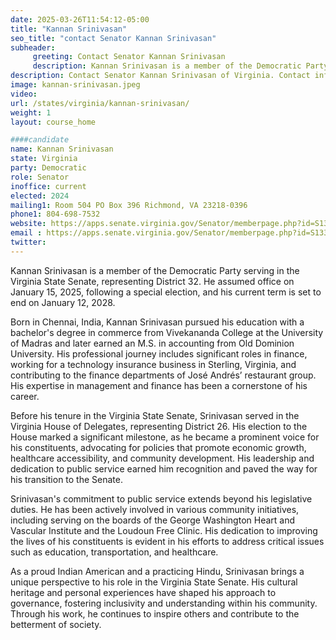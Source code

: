 ```yaml
---
date: 2025-03-26T11:54:12-05:00
title: "Kannan Srinivasan"
seo_title: "contact Senator Kannan Srinivasan"
subheader:
     greeting: Contact Senator Kannan Srinivasan
     description: Kannan Srinivasan is a member of the Democratic Party serving in the Virginia State Senate, representing District 32. He assumed office on January 15, 2025, following a special election, and his current term is set to end on January 12, 2028.
description: Contact Senator Kannan Srinivasan of Virginia. Contact information for Kannan Srinivasan includes email address, phone number, and mailing address.
image: kannan-srinivasan.jpeg
video:
url: /states/virginia/kannan-srinivasan/
weight: 1
layout: course_home

####candidate
name: Kannan Srinivasan
state: Virginia
party: Democratic
role: Senator
inoffice: current
elected: 2024
mailing1: Room 504 PO Box 396 Richmond, VA 23218-0396
phone1: 804-698-7532
website: https://apps.senate.virginia.gov/Senator/memberpage.php?id=S133/
email : https://apps.senate.virginia.gov/Senator/memberpage.php?id=S133/
twitter: 
---
```

Kannan Srinivasan is a member of the Democratic Party serving in the Virginia State Senate, representing District 32. He assumed office on January 15, 2025, following a special election, and his current term is set to end on January 12, 2028.

Born in Chennai, India, Kannan Srinivasan pursued his education with a bachelor's degree in commerce from Vivekananda College at the University of Madras and later earned an M.S. in accounting from Old Dominion University. His professional journey includes significant roles in finance, working for a technology insurance business in Sterling, Virginia, and contributing to the finance departments of José Andrés’ restaurant group. His expertise in management and finance has been a cornerstone of his career.

Before his tenure in the Virginia State Senate, Srinivasan served in the Virginia House of Delegates, representing District 26. His election to the House marked a significant milestone, as he became a prominent voice for his constituents, advocating for policies that promote economic growth, healthcare accessibility, and community development. His leadership and dedication to public service earned him recognition and paved the way for his transition to the Senate.

Srinivasan's commitment to public service extends beyond his legislative duties. He has been actively involved in various community initiatives, including serving on the boards of the George Washington Heart and Vascular Institute and the Loudoun Free Clinic. His dedication to improving the lives of his constituents is evident in his efforts to address critical issues such as education, transportation, and healthcare.

As a proud Indian American and a practicing Hindu, Srinivasan brings a unique perspective to his role in the Virginia State Senate. His cultural heritage and personal experiences have shaped his approach to governance, fostering inclusivity and understanding within his community. Through his work, he continues to inspire others and contribute to the betterment of society.
